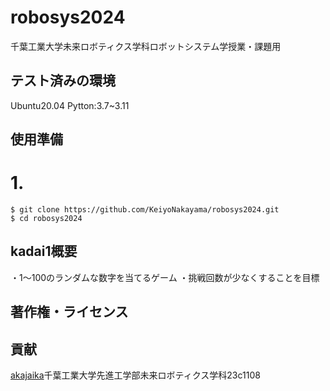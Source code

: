 # robosys2024
千葉工業大学未来ロボティクス学科ロボットシステム学授業・課題用

## テスト済みの環境
Ubuntu20.04
Pytton:3.7~3.11

## 使用準備
# 1.
```shell
$ git clone https://github.com/KeiyoNakayama/robosys2024.git
$ cd robosys2024
```
## kadai1概要
・1～100のランダムな数字を当てるゲーム
・挑戦回数が少なくすることを目標
## 著作権・ライセンス
## 貢献
[akajaika](https://github.com/akajaika)千葉工業大学先進工学部未来ロボティクス学科23c1108
